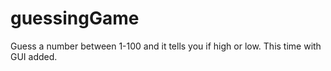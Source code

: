 # guessingGame
Guess a number between 1-100 and it tells you if high or low. This time with GUI added.
